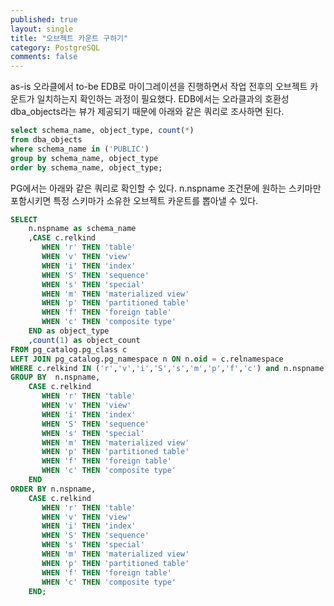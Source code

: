 ```yaml
---
published: true
layout: single
title: "오브젝트 카운트 구하기"
category: PostgreSQL
comments: false
---
```


as-is 오라클에서 to-be EDB로 마이그레이션을 진행하면서 작업 전후의 오브젝트 카운트가 일치하는지 확인하는 과정이 필요했다. EDB에서는 오라클과의 호환성 dba_objects라는 뷰가 제공되기 때문에 아래와 같은 쿼리로 조사하면 된다. 

```sql
select schema_name, object_type, count(*)
from dba_objects
where schema_name in ('PUBLIC')
group by schema_name, object_type
order by schema_name, object_type;
```

PG에서는 아래와 같은 쿼리로 확인할 수 있다. n.nspname 조건문에 원하는 스키마만 포함시키면 특정 스키마가 소유한 오브젝트 카운트를 뽑아낼 수 있다.  

```sql
SELECT
	n.nspname as schema_name
	,CASE c.relkind
	   WHEN 'r' THEN 'table'
	   WHEN 'v' THEN 'view'
	   WHEN 'i' THEN 'index'
	   WHEN 'S' THEN 'sequence'
	   WHEN 's' THEN 'special'
	   WHEN 'm' THEN 'materialized view'
	   WHEN 'p' THEN 'partitioned table'
	   WHEN 'f' THEN 'foreign table'
	   WHEN 'c' THEN 'composite type'
	END as object_type
	,count(1) as object_count
FROM pg_catalog.pg_class c
LEFT JOIN pg_catalog.pg_namespace n ON n.oid = c.relnamespace
WHERE c.relkind IN ('r','v','i','S','s','m','p','f','c') and n.nspname  IN ('public')
GROUP BY  n.nspname,
	CASE c.relkind
	   WHEN 'r' THEN 'table'
	   WHEN 'v' THEN 'view'
	   WHEN 'i' THEN 'index'
	   WHEN 'S' THEN 'sequence'
	   WHEN 's' THEN 'special'
	   WHEN 'm' THEN 'materialized view'
	   WHEN 'p' THEN 'partitioned table'
	   WHEN 'f' THEN 'foreign table'
	   WHEN 'c' THEN 'composite type'
	END
ORDER BY n.nspname,
	CASE c.relkind
	   WHEN 'r' THEN 'table'
	   WHEN 'v' THEN 'view'
	   WHEN 'i' THEN 'index'
	   WHEN 'S' THEN 'sequence'
	   WHEN 's' THEN 'special'
	   WHEN 'm' THEN 'materialized view'
	   WHEN 'p' THEN 'partitioned table'
	   WHEN 'f' THEN 'foreign table'
	   WHEN 'c' THEN 'composite type'
	END;
```



